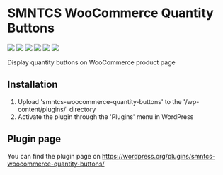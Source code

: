 # SMNTCS WooCommerce Quantity Buttons

[![](https://img.shields.io/github/license/nielslange/smntcs-woocommerce-quantity-buttons.svg)](https://www.gnu.org/licenses/old-licenses/gpl-2.0.en.html)
[![](https://plugintests.com/plugins/smntcs-woocommerce-quantity-buttons/wp-badge.svg)](https://plugintests.com/plugins/smntcs-woocommerce-quantity-buttons/latest)
[![](https://plugintests.com/plugins/smntcs-woocommerce-quantity-buttons/php-badge.svg)](https://plugintests.com/plugins/smntcs-woocommerce-quantity-buttons/latest)
[![](https://img.shields.io/wordpress/plugin/dt/smntcs-woocommerce-quantity-buttons.svg)](https://wordpress.org/plugins/smntcs-woocommerce-quantity-buttons/)
[![](https://img.shields.io/wordpress/plugin/v/smntcs-woocommerce-quantity-buttons.svg)](https://wordpress.org/plugins/smntcs-woocommerce-quantity-buttons/)
[![](https://img.shields.io/github/tag/nielslange/smntcs-woocommerce-quantity-buttons.svg)](https://wordpress.org/plugins/smntcs-woocommerce-quantity-buttons/)

Display quantity buttons on WooCommerce product page

## Installation

1. Upload 'smntcs-woocommerce-quantity-buttons' to the '/wp-content/plugins/' directory
2. Activate the plugin through the 'Plugins' menu in WordPress

## Plugin page

You can find the plugin page on https://wordpress.org/plugins/smntcs-woocommerce-quantity-buttons/